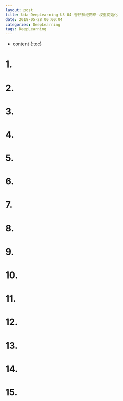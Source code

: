 ```yaml
---
layout: post
title: Uda-DeepLearning-U3-04-卷积神经网络-权重初始化
date: 2018-05-28 00:00:04
categories: DeepLearning
tags: DeepLearning
---
```

* content
{:toc}

# 1. 

# 2. 

# 3. 

# 4. 

# 5. 

# 6. 

# 7. 

# 8. 

# 9. 

# 10. 

# 11. 

# 12. 

# 13. 

# 14. 

# 15. 
